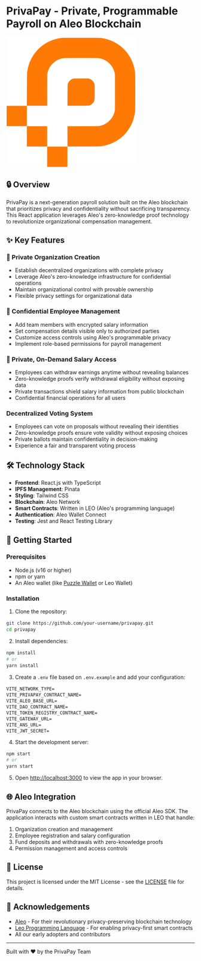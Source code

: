 # PrivaPay - Private, Programmable Payroll on Aleo Blockchain

![PrivaPay Logo](./src/assets/illustrations/PrivaPay.svg)

## 🔒 Overview

PrivaPay is a next-generation payroll solution built on the Aleo blockchain that prioritizes privacy and confidentiality without sacrificing transparency. This React application leverages Aleo's zero-knowledge proof technology to revolutionize organizational compensation management.

## ✨ Key Features

### 🔐 Private Organization Creation
- Establish decentralized organizations with complete privacy
- Leverage Aleo's zero-knowledge infrastructure for confidential operations
- Maintain organizational control with provable ownership
- Flexible privacy settings for organizational data

### 👥 Confidential Employee Management
- Add team members with encrypted salary information
- Set compensation details visible only to authorized parties
- Customize access controls using Aleo's programmable privacy
- Implement role-based permissions for payroll management

### 💸 Private, On-Demand Salary Access
- Employees can withdraw earnings anytime without revealing balances
- Zero-knowledge proofs verify withdrawal eligibility without exposing data
- Private transactions shield salary information from public blockchain
- Confidential financial operations for all users

### Decentralized Voting System
- Employees can vote on proposals without revealing their identities
- Zero-knowledge proofs ensure vote validity without exposing choices
- Private ballots maintain confidentiality in decision-making
- Experience a fair and transparent voting process

## 🛠️ Technology Stack

- **Frontend**: React.js with TypeScript
- **IPFS Management**: Pinata
- **Styling**: Tailwind CSS
- **Blockchain**: Aleo Network
- **Smart Contracts**: Written in LEO (Aleo's programming language)
- **Authentication**: Aleo Wallet Connect
- **Testing**: Jest and React Testing Library

## 🚀 Getting Started

### Prerequisites

- Node.js (v16 or higher)
- npm or yarn
- An Aleo wallet (like [Puzzle Wallet](https://www.puzzlewallet.app/) or Leo Wallet)

### Installation

1. Clone the repository:
```bash
git clone https://github.com/your-username/privapay.git
cd privapay
```

2. Install dependencies:
```bash
npm install
# or
yarn install
```

3. Create a `.env` file based on `.env.example` and add your configuration:
```
VITE_NETWORK_TYPE=
VITE_PRIVAPAY_CONTRACT_NAME=
VITE_ALEO_BASE_URL=
VITE_DAO_CONTRACT_NAME=
VITE_TOKEN_REGISTRY_CONTRACT_NAME=
VITE_GATEWAY_URL=
VITE_ANS_URL=
VITE_JWT_SECRET=
```

4. Start the development server:
```bash
npm start
# or
yarn start
```

5. Open [http://localhost:3000](http://localhost:3000) to view the app in your browser.


## 🌐 Aleo Integration

PrivaPay connects to the Aleo blockchain using the official Aleo SDK. The application interacts with custom smart contracts written in LEO that handle:

1. Organization creation and management
2. Employee registration and salary configuration
3. Fund deposits and withdrawals with zero-knowledge proofs
4. Permission management and access controls



## 📄 License

This project is licensed under the MIT License - see the [LICENSE](LICENSE) file for details.

## 🙏 Acknowledgements

- [Aleo](https://aleo.org/) - For their revolutionary privacy-preserving blockchain technology
- [Leo Programming Language](https://leo-lang.org/) - For enabling privacy-first smart contracts
- All our early adopters and contributors

---

Built with ❤️ by the PrivaPay Team
